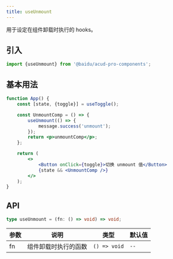 ```yaml
---
title: useUnmount
---
```


用于设定在组件卸载时执行的 hooks。

## 引入

```js
import {useUnmount} from '@baidu/acud-pro-components';
```

## 基本用法

```jsx live fff
function App() {
    const [state, {toggle}] = useToggle();

    const UnmountComp = () => {
        useUnmount(() => {
            message.success('unmount');
        });
        return <p>unmountComp</p>;
    };

    return (
        <>
            <Button onClick={toggle}>切换 unmount 值</Button>
            {state && <UnmountComp />}
        </>
    );
}
```

## API

```typescript static
type useUnmount = (fn: () => void) => void;
```

| 参数 | 说明                 | 类型         | 默认值 |
| ---- | -------------------- | ------------ | ------ |
| fn   | 组件卸载时执行的函数 | `() => void` | `--`   |
